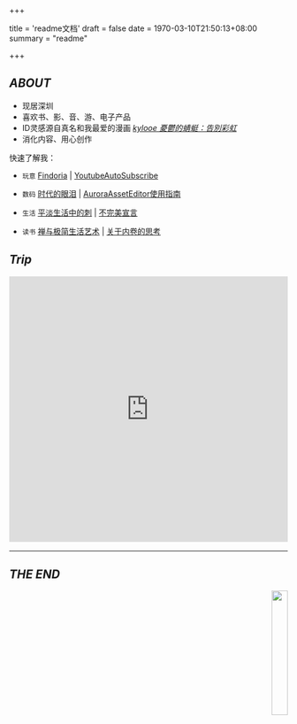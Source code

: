 +++

title = 'readme文档'
draft = false
date = 1970-03-10T21:50:13+08:00
summary = "readme"

+++
## _ABOUT_

- 现居深圳
- 喜欢书、影、音、游、电子产品
- ID灵感源自真名和我最爱的漫画  _[kylooe 憂鬱的蜻蜓：告別彩虹](https://neodb.social/book/5gkFtRhMS8G37m8Sq283hq)_
- 消化内容、用心创作

快速了解我：

- `玩意` [Findoria](https://github.com/looechao/Findoria) | [YoutubeAutoSubscribe](https://chromewebstore.google.com/detail/youtube-auto-subscribe/pgidfiofpgjbnfnjfplkloacifhfnomi)
- `数码` [时代的眼泪](https://looechao.github.io/post/2024/cooltech/) | [AuroraAssetEditor使用指南](https://looechao.github.io/post/2023/xbox360ftp/)

- `生活` [平淡生活中的刺](https://looechao.github.io/post/2025/gastroenteritis/) | [不完美宣言](https://looechao.github.io/post/2025/imperfection/)
- `读书` [禅与极简生活艺术](https://looechao.github.io/post/2024/zenlife/) | [关于内卷的思考](https://looechao.github.io/post/2024/involution/)

## _Trip_

<div style="margin-top:16px; margin-bottom:16px; width: 100%;">
  <iframe src="https://www.google.com/maps/d/u/0/embed?mid=1gRnLdjkCbjBbVaMKE7TA-bBVkqvpn1E&ehbc=2E312F" style="width: 100%; height: 480px; border: 0;" allowfullscreen></iframe>
</div>

---

## _THE END_

<p align="right">
  <a href="https://count.getloli.com/"><img src="https://count.getloli.com/get/@looechao?theme=asoul" style="width:24%;"></a>
</p>